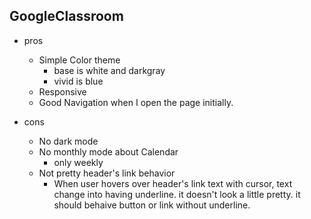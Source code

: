## GoogleClassroom

- pros

  - Simple Color theme
    - base is white and darkgray
    - vivid is blue
  - Responsive
  - Good Navigation when I open the page initially.

- cons
  - No dark mode
  - No monthly mode about Calendar
    - only weekly
  - Not pretty header's link behavior
    - When user hovers over header's link text with cursor, text change into having underline. it doesn't look a little pretty. it should behaive button or link without underline.
